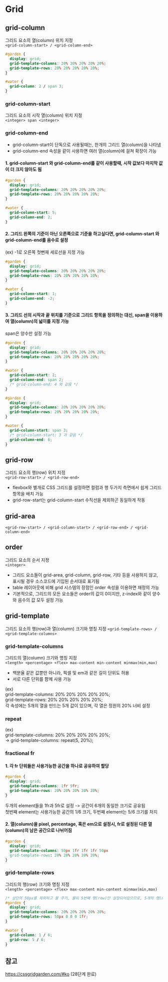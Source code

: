 # Grid

## grid-column

그리드 요소의 열(column) 위치 지정  
`<grid-column-start> / <grid-column-end>`

```css
#garden {
  display: grid;
  grid-template-columns: 20% 20% 20% 20% 20%;
  grid-template-rows: 20% 20% 20% 20% 20%;
}

#water {
  grid-column: 2 / span 3;
}
```

### grid-column-start

그리드 요소의 시작 열(column) 위치 지정  
`<integer> span <integer>`

### grid-column-end

- grid-column-start이 단독으로 사용될때는, 한개의 그리드 열(column)을 나타냄
- grid-column-end 속성을 같이 사용하면 여러 열(column)에 걸쳐 확장이 가능

#### 1. grid-column-start 와 grid-column-end를 같이 사용할때, 시작 값보다 마지막 값이 더 크지 않아도 됨

```css
#garden {
  display: grid;
  grid-template-columns: 20% 20% 20% 20% 20%;
  grid-template-rows: 20% 20% 20% 20% 20%;
}

#water {
  grid-column-start: 5;
  grid-column-end: 2;
}
```

#### 2. 그리드 왼쪽의 기준이 아닌 오른쪽으로 기준을 하고싶다면, grid-column-start 와 grid-column-end를 음수로 설정

(ex) -1로 오른쪽 첫뻔재 세로선을 지정 가능

```css
#garden {
  display: grid;
  grid-template-columns: 20% 20% 20% 20% 20%;
  grid-template-rows: 20% 20% 20% 20% 20%;
}

#water {
  grid-column-start: 1;
  grid-column-end: -2;
}
```

#### 3. 그리드 선의 시작과 끝 위치를 기준으로 그리드 항목을 정의하는 대신, span을 이용하여 열(column)의 넓이를 지정 가능

span은 양수만 설정 가능

```css
#garden {
  display: grid;
  grid-template-columns: 20% 20% 20% 20% 20%;
  grid-template-rows: 20% 20% 20% 20% 20%;
}

#water {
  grid-column-start: 2;
  grid-column-end: span 2;
  /* grid-column-end: 4 와 같음 */
}
```

```css
#garden {
  display: grid;
  grid-template-columns: 20% 20% 20% 20% 20%;
  grid-template-rows: 20% 20% 20% 20% 20%;
}

#water {
  grid-column-start: span 3;
  /* grid-column-start: 3 과 같음 */
  grid-column-end: 6;
}
```

## grid-row

그리드 요소의 행(row) 위치 지정  
`<grid-row-start> / <grid-row-end>`

- flexbox와 별개로 CSS 그리드를 설정하면 컬럼과 행 두가지 측면에서 쉽게 그리드 항목을 배치 가능
- grid-row-start는 grid-column-start 수직선을 제외하곤 동일하게 작동

## grid-area

`<grid-row-start> / <grid-column-start> / <grid-row-end> / <grid-column-end>`

## order

그리드 요소의 순서 지정  
`<integer>`

- 그리드 요소들이 grid-area, grid-column, grid-row, 기타 등을 사용하지 않고, 표시될 경우 소스코드에 기입된 순서대로 표기됨
- table 레이아웃에 비해 grid 시스템의 장점인 order 속성을 이용하면 재정의 가능
- 기본적으로, 그리드의 모든 요소들은 order의 값이 0이지만, z-index와 같이 양수와 음수의 값 모두 설정 가능

## grid-template

그리드 요소의 행(row)과 열(column) 크기와 명칭 지정
`<grid-template-rows> / <grid-template-columns>`

### grid-template-columns

그리드의 열(column) 크기와 명칭 지정  
`<length> <percentage> <flex> max-content min-content minmax(min,max)`

- 백분율 같은 값뿐만 아니라, 픽셀 및 em과 같은 길이 단위도 허용
- 서로 다른 단위를 함께 사용 가능

(ex)  
grid-template-columns: 20% 20% 20% 20% 20%;  
grid-template-rows: 20% 20% 20% 20% 20%;  
각 속성에는 5개의 열을 만드는 5개 값이 있으며, 각 열은 정원의 20% 너비 설정

### repeat

(ex)  
grid-template-columns: 20% 20% 20% 20% 20%;  
-> grid-template-columns: repeat(5, 20%);

### fractional fr

#### 1. 각 fr 단위들은 사용가능한 공간을 하나로 공유하여 할당

```css
#garden {
  display: grid;
  grid-template-columns: 1fr 5fr;
  grid-template-rows: 20% 20% 20% 20% 20%;
}
```

두개의 element들을 1fr과 5fr로 설정 -> 공간이 6개의 동일한 크기로 공유됨  
첫번째 element는 사용가능한 공간의 1/6 크기, 두번째 element는 5/6 크기를 차지

#### 2. 열(column)을 pixel, percentage, 혹은 em으로 설정시, fr로 설정된 다른 열(column)의 남은 공간으로 나뉘어짐

```css
#garden {
  display: grid;
  grid-template-columns: 50px 1fr 1fr 1fr 50px
  grid-template-rows: 20% 20% 20% 20% 20%;
}
```

### grid-template-rows

그리드의 행(row) 크기와 명칭 지정  
`<length> <percentage> <flex> max-content min-content minmax(min,max)`

```css
/* 상단의 50px를 제외하고 물 주기, 물이 5번째 행(row)만 설정되어있으므로, 5개의 행(row)을 생성해야함 */
#garden {
  display: grid;
  grid-template-columns: 20% 20% 20% 20% 20%;
  grid-template-rows: 50px 0 0 0 1fr;
}

#water {
  grid-column: 1 / 6;
  grid-row: 5 / 6;
}
```

## 참고

https://cssgridgarden.com/#ko (28단계 완료)
